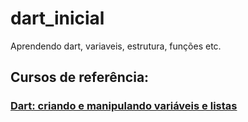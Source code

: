 # dart_inicial
Aprendendo dart, variaveis, estrutura, funções etc.

## Cursos de referência:

<h3>
<a href="https://cursos.alura.com.br/course/dart-variaveis-listas" target="_blank">
Dart: criando e manipulando variáveis e listas
</a>
</h3>
